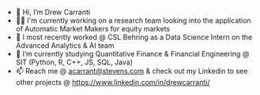 - 👋 Hi, I’m Drew Carranti
- 👨‍🔬 I'm currently working on a research team looking into the application of Automatic Market Makers for equity markets
- 💼 I most recently worked @ CSL Behring as a Data Science Intern on the Advanced Analytics & AI team
- 🌱 I’m currently studying Quantitative Finance & Financial Engineering @ SIT (Python, R, C++, JS, SQL, Java) 
- 📫 Reach me @ acarrant@stevens.com & check out my Linkedin to see other projects @ https://www.linkedin.com/in/drewcarranti/

<!---
andrewcarranti/andrewcarranti is a ✨ special ✨ repository because its `README.md` (this file) appears on your GitHub profile.
You can click the Preview link to take a look at your changes.
--->
